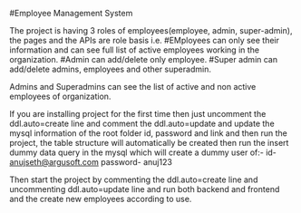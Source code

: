 #Employee Management System

The project is having 3 roles of employees(employee, admin, super-admin), the pages and the APIs are role basis i.e.
#EMployees can only see their information and can see full list of active employees working in the organization.
#Admin can add/delete only employee.
#Super admin can add/delete admins, employees and other superadmin.

Admins and Superadmins can see the list of active and non active employees of organization.

If you are installing project for the first time then just uncomment the ddl.auto=create line and comment the ddl.auto=update and update the mysql information of the root folder id, password and link and then run the project, the table structure will automatically be created then run the insert dummy data query in the mysql which will create a dummy user of:-
id- anujseth@argusoft.com
password- anuj123

Then start the project by commenting the ddl.auto=create line and uncommenting ddl.auto=update line and run both backend and frontend and the create new employees according to use.

